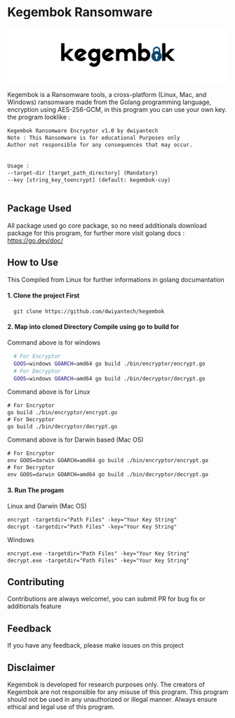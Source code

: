# Kegembok Ransomware

<p align="center">

<img src="/assets/img/kegembok_logo.png">

</p>

Kegembok is a Ransomware tools, a cross-platform (Linux, Mac, and Windows) ransomware made from the Golang programming language, encryption using AES-256-GCM, in this program you can use your own key.
the program looklike :
```
Kegembok Ransomware Encryptor v1.0 by dwiyantech 
Note : This Ransomware is for educational Purposes only
Author not responsible for any consequences that may occur.


Usage : 
--target-dir [target_path_directory] (Mandatory)
--key [string_key_toencrypt] (default: kegembok-cuy)


```
## Package Used
All package used go core package, so no need additionals download package for this program, for further more visit golang docs : https://go.dev/doc/
## How to Use
This Compiled from Linux for further informations in golang documantation  
#### 1. Clone the project First

```
  git clone https://github.com/dwiyantech/kegembok
```
#### 2. Map into cloned Directory Compile using go to build for
Command above is for windows
```bash 
  # For Encryptor 
  GOOS=windows GOARCH=amd64 go build ./bin/encryptor/encrypt.go
  # For Decryptor 
  GOOS=windows GOARCH=amd64 go build ./bin/decryptor/decrypt.go
```
Command above is for Linux
```
# For Encryptor 
go build ./bin/encryptor/encrypt.go
# For Decryptor 
go build ./bin/decryptor/decrypt.go
```
Command above is for Darwin based (Mac OS)

```
# For Encryptor 
env GOOS=darwin GOARCH=amd64 go build ./bin/encryptor/encrypt.go
# For Decryptor 
env GOOS=darwin GOARCH=amd64 go build ./bin/decryptor/decrypt.go
```
#### 3. Run The progam
Linux and Darwin (Mac OS)
```
encrypt -targetdir="Path Files" -key="Your Key String"
decrypt -targetdir="Path Files" -key="Your Key String"
```
Windows
```
encrypt.exe -targetdir="Path Files" -key="Your Key String"
decrypt.exe -targetdir="Path Files" -key="Your Key String"

```

## Contributing

Contributions are always welcome!, you can submit PR for bug fix or additionals feature

## Feedback

If you have any feedback, please make issues on this project


## Disclaimer
Kegembok is developed for research purposes only. The creators of Kegembok are not responsible for any misuse of this program. This program should not be used in any unauthorized or illegal manner. Always ensure ethical and legal use of this program.

